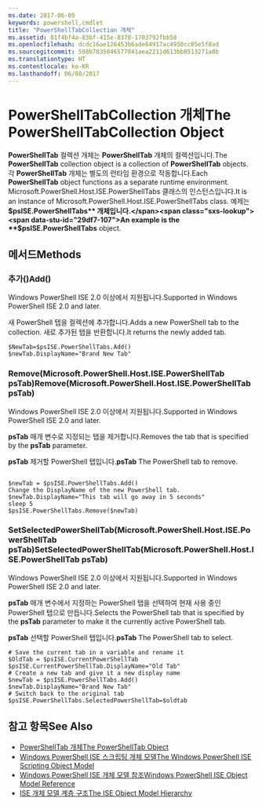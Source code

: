 ```yaml
---
ms.date: 2017-06-05
keywords: powershell,cmdlet
title: "PowerShellTabCollection 개체"
ms.assetid: 81f4bf4a-83bf-415e-8378-1703792fbb58
ms.openlocfilehash: dcdc16ae126453b6ade64917ac4950cc05e5f8ad
ms.sourcegitcommit: 598b7835046577841aea2211d613bb8513271a8b
ms.translationtype: HT
ms.contentlocale: ko-KR
ms.lasthandoff: 06/08/2017
---
```

# <a name="the-powershelltabcollection-object"></a><span data-ttu-id="29df7-103">PowerShellTabCollection 개체</span><span class="sxs-lookup"><span data-stu-id="29df7-103">The PowerShellTabCollection Object</span></span>
  <span data-ttu-id="29df7-104">**PowerShellTab** 컬렉션 개체는 **PowerShellTab** 개체의 컬렉션입니다.</span><span class="sxs-lookup"><span data-stu-id="29df7-104">The **PowerShellTab** collection object is a collection of **PowerShellTab** objects.</span></span> <span data-ttu-id="29df7-105">각 **PowerShellTab** 개체는 별도의 런타임 환경으로 작동합니다.</span><span class="sxs-lookup"><span data-stu-id="29df7-105">Each **PowerShellTab** object functions as a separate runtime environment.</span></span> <span data-ttu-id="29df7-106">Microsoft.PowerShell.Host.ISE.PowerShellTabs 클래스의 인스턴스입니다.</span><span class="sxs-lookup"><span data-stu-id="29df7-106">It is an instance of Microsoft.PowerShell.Host.ISE.PowerShellTabs class.</span></span> <span data-ttu-id="29df7-107">예제는 **$psISE.PowerShellTabs** 개체입니다.</span><span class="sxs-lookup"><span data-stu-id="29df7-107">An example is the **$psISE.PowerShellTabs** object.</span></span>

## <a name="methods"></a><span data-ttu-id="29df7-108">메서드</span><span class="sxs-lookup"><span data-stu-id="29df7-108">Methods</span></span>

### <a name="add"></a><span data-ttu-id="29df7-109">추가\(\)</span><span class="sxs-lookup"><span data-stu-id="29df7-109">Add\(\)</span></span>
  <span data-ttu-id="29df7-110">Windows PowerShell ISE 2.0 이상에서 지원됩니다.</span><span class="sxs-lookup"><span data-stu-id="29df7-110">Supported in Windows PowerShell ISE 2.0 and later.</span></span> 

 <span data-ttu-id="29df7-111">새 PowerShell 탭을 컬렉션에 추가합니다.</span><span class="sxs-lookup"><span data-stu-id="29df7-111">Adds a new PowerShell tab to the collection.</span></span> <span data-ttu-id="29df7-112">새로 추가된 탭을 반환합니다.</span><span class="sxs-lookup"><span data-stu-id="29df7-112">It returns the newly added tab.</span></span>

```
$NewTab=$psISE.PowerShellTabs.Add()
$newTab.DisplayName="Brand New Tab"
```

### <a name="removemicrosoftpowershellhostisepowershelltab-pstab"></a><span data-ttu-id="29df7-113">Remove\(Microsoft.PowerShell.Host.ISE.PowerShellTab psTab\)</span><span class="sxs-lookup"><span data-stu-id="29df7-113">Remove\(Microsoft.PowerShell.Host.ISE.PowerShellTab psTab\)</span></span>
  <span data-ttu-id="29df7-114">Windows PowerShell ISE 2.0 이상에서 지원됩니다.</span><span class="sxs-lookup"><span data-stu-id="29df7-114">Supported in Windows PowerShell ISE 2.0 and later.</span></span> 

 <span data-ttu-id="29df7-115">**psTab** 매개 변수로 지정되는 탭을 제거합니다.</span><span class="sxs-lookup"><span data-stu-id="29df7-115">Removes the tab that is specified by the **psTab** parameter.</span></span>

 <span data-ttu-id="29df7-116">**psTab**
 제거할 PowerShell 탭입니다.</span><span class="sxs-lookup"><span data-stu-id="29df7-116">**psTab**
 The PowerShell tab to remove.</span></span>

```

$newTab = $psISE.PowerShellTabs.Add()
Change the DisplayName of the new PowerShell tab. 
$newTab.DisplayName="This tab will go away in 5 seconds" 
sleep 5 
$psISE.PowerShellTabs.Remove($newTab)
```

### <a name="setselectedpowershelltabmicrosoftpowershellhostisepowershelltab-pstab"></a><span data-ttu-id="29df7-117">SetSelectedPowerShellTab\(Microsoft.PowerShell.Host.ISE.PowerShellTab psTab\)</span><span class="sxs-lookup"><span data-stu-id="29df7-117">SetSelectedPowerShellTab\(Microsoft.PowerShell.Host.ISE.PowerShellTab psTab\)</span></span>
  <span data-ttu-id="29df7-118">Windows PowerShell ISE 2.0 이상에서 지원됩니다.</span><span class="sxs-lookup"><span data-stu-id="29df7-118">Supported in Windows PowerShell ISE 2.0 and later.</span></span> 

 <span data-ttu-id="29df7-119">**psTab** 매개 변수에서 지정하는 PowerShell 탭을 선택하여 현재 사용 중인 PowerShell 탭으로 만듭니다.</span><span class="sxs-lookup"><span data-stu-id="29df7-119">Selects the PowerShell tab that is specified by the **psTab** parameter to make it the currently active PowerShell tab.</span></span>

 <span data-ttu-id="29df7-120">**psTab**
 선택할 PowerShell 탭입니다.</span><span class="sxs-lookup"><span data-stu-id="29df7-120">**psTab**
 The PowerShell tab to select.</span></span>

```
# Save the current tab in a variable and rename it
$OldTab = $psISE.CurrentPowerShellTab
$psISE.CurrentPowerShellTab.DisplayName="Old Tab"
# Create a new tab and give it a new display name
$newTab = $psISE.PowerShellTabs.Add()
$newTab.DisplayName="Brand New Tab" 
# Switch back to the original tab
$psISE.PowerShellTabs.SelectedPowerShellTab=$oldtab
```

## <a name="see-also"></a><span data-ttu-id="29df7-121">참고 항목</span><span class="sxs-lookup"><span data-stu-id="29df7-121">See Also</span></span>
- [<span data-ttu-id="29df7-122">PowerShellTab 개체</span><span class="sxs-lookup"><span data-stu-id="29df7-122">The PowerShellTab Object</span></span>](The-PowerShellTab-Object.md) 
- [<span data-ttu-id="29df7-123">Windows PowerShell ISE 스크립팅 개체 모델</span><span class="sxs-lookup"><span data-stu-id="29df7-123">The Windows PowerShell ISE Scripting Object Model</span></span>](../ise/The-Windows-PowerShell-ISE-Scripting-Object-Model.md) 
- [<span data-ttu-id="29df7-124">Windows PowerShell ISE 개체 모델 참조</span><span class="sxs-lookup"><span data-stu-id="29df7-124">Windows PowerShell ISE Object Model Reference</span></span>](../ise/Windows-PowerShell-ISE-Object-Model-Reference.md) 
- [<span data-ttu-id="29df7-125">ISE 개체 모델 계층 구조</span><span class="sxs-lookup"><span data-stu-id="29df7-125">The ISE Object Model Hierarchy</span></span>](../ise/The-ISE-Object-Model-Hierarchy.md)

  
